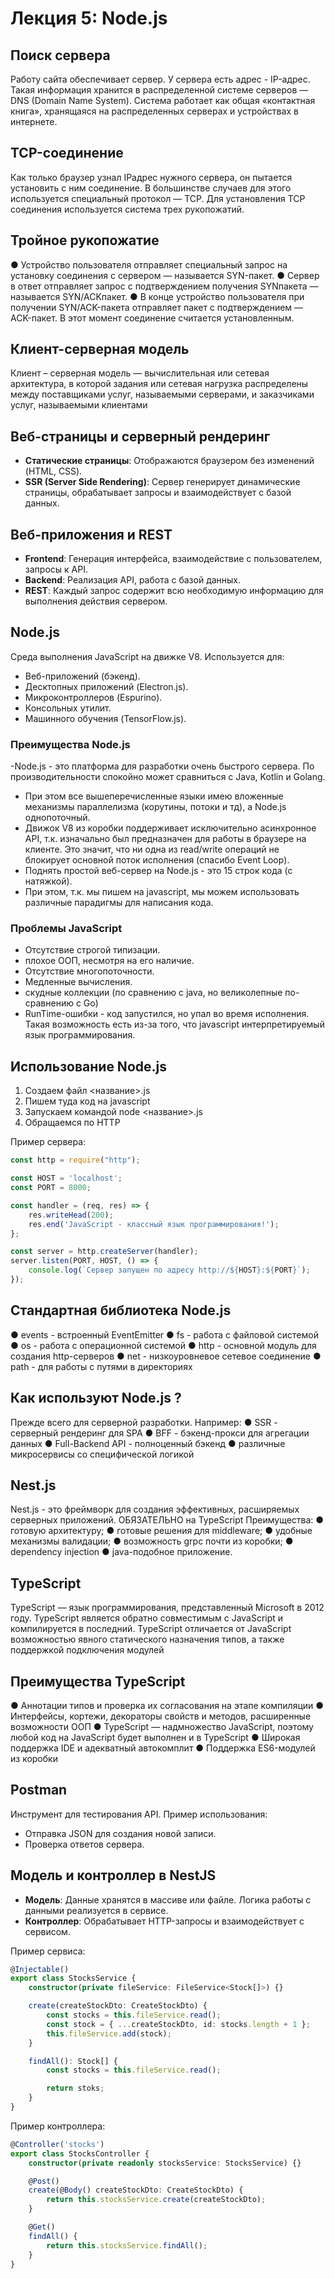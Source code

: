 # Лекция 5: Node.js

## Поиск сервера
Работу сайта обеспечивает сервер. У сервера есть адрес - IP-адрес.
Такая информация хранится в распределенной системе серверов — DNS (Domain Name System). Система работает как общая «контактная книга», хранящаяся на распределенных серверах и устройствах в интернете.


## TCP-соединение
Как только браузер узнал IPадрес нужного сервера, он пытается установить с ним соединение. В большинстве случаев для этого используется специальный протокол — TCP.
Для установления TCP соединения используется система трех рукопожатий.

## Тройное рукопожатие
● Устройство пользователя отправляет специальный запрос на установку соединения с сервером — называется SYN-пакет.
● Сервер в ответ отправляет запрос с подтверждением получения SYNпакета — называется SYN/ACKпакет.
● В конце устройство пользователя при получении SYN/ACK-пакета отправляет пакет с подтверждением — ACK-пакет. В этот момент соединение считается установленным.

## Клиент-серверная модель
Клиент – серверная модель — вычислительная или сетевая архитектура, в которой задания или сетевая нагрузка распределены между поставщиками услуг, называемыми серверами, и заказчиками услуг, называемыми клиентами

## Веб-страницы и серверный рендеринг
- **Статические страницы**: Отображаются браузером без изменений (HTML, CSS).
- **SSR (Server Side Rendering)**: Сервер генерирует динамические страницы, обрабатывает запросы и взаимодействует с базой данных.

## Веб-приложения и REST
- **Frontend**: Генерация интерфейса, взаимодействие с пользователем, запросы к API.
- **Backend**: Реализация API, работа с базой данных.
- **REST**: Каждый запрос содержит всю необходимую информацию для выполнения действия сервером.

## Node.js
Среда выполнения JavaScript на движке V8. Используется для:
- Веб-приложений (бэкенд).
- Десктопных приложений (Electron.js).
- Микроконтроллеров (Espurino).
- Консольных утилит.
- Машинного обучения (TensorFlow.js).

### Преимущества Node.js
-Node.js - это платформа для разработки очень быстрого сервера. По производительности спокойно может сравниться с Java, Kotlin и Golang.  
- При этом все вышеперечисленные языки имею вложенные механизмы параллелизма (корутины, потоки и тд), а Node.js однопоточный.  
- Движок V8 из коробки поддерживает исключительно асинхронное API, т.к. изначально был предназначен для работы в браузере на клиенте. Это значит, что ни одна из read/write операций не блокирует основной поток
исполнения (спасибо Event Loop).
- Поднять простой веб-сервер на Node.js - это 15 строк кода (с натяжкой).  
- При этом, т.к. мы пишем на javascript, мы можем использовать различные парадигмы для написания кода.

### Проблемы JavaScript
- Отсутствие строгой типизации.
- плохое ООП, несмотря на его наличие.
- Отсутствие многопоточности.
- Медленные вычисления.
- скудные коллекции (по сравнению с java, но великолепные по-сравнению с Go)
- RunTime-ошибки - код запустился, но упал во время исполнения. Такая возможность есть из-за того, что javascript интерпретируемый язык программирования.

## Использование Node.js
1. Создаем файл <название>.js
2. Пишем туда код на javascript
3. Запускаем командой node <название>.js
4. Обращаемся по HTTP

Пример сервера:
```javascript
const http = require("http");

const HOST = 'localhost';
const PORT = 8000;

const handler = (req, res) => {
    res.writeHead(200);
    res.end('JavaScript - классный язык программирования!');
};

const server = http.createServer(handler);
server.listen(PORT, HOST, () => {
    console.log(`Сервер запущен по адресу http://${HOST}:${PORT}`);
});
```

## Стандартная библиотека Node.js
● events - встроенный EventEmitter
● fs - работа с файловой системой
● os - работа с операционной системой
● http - основной модуль для создания http-серверов
● net - низкоуровневое сетевое соединение
● path - для работы с путями в директориях

## Как используют Node.js ?
Прежде всего для серверной разработки.
Например:
● SSR - серверный рендеринг для SPA
● BFF - бэкенд-прокси для агрегации данных
● Full-Backend API - полноценный бэкенд
● различные микросервисы со специфической логикой

## Nest.js
Nest.js - это фреймворк для создания эффективных, расширяемых серверных приложений. ОБЯЗАТЕЛЬНО на TypeScript
Преимущества:
● готовую архитектуру;
● готовые решения для middleware;
● удобные механизмы валидации;
● возможность grpc почти из коробки;
● dependency injection
● java-подобное приложение.

## TypeScript
TypeScript — язык программирования, представленный Microsoft в
2012 году. TypeScript является обратно совместимым с JavaScript и
компилируется в последний. TypeScript отличается от JavaScript
возможностью явного статического назначения типов, а также поддержкой
подключения модулей

## Преимущества TypeScript
● Аннотации типов и проверка их согласования на этапе компиляции
● Интерфейсы, кортежи, декораторы свойств и методов, расширенные
возможности ООП
● TypeScript — надмножество JavaScript, поэтому любой код на JavaScript
будет выполнен и в TypeScript
● Широкая поддержка IDE и адекватный автокомплит
● Поддержка ES6-модулей из коробки

## Postman
Инструмент для тестирования API. Пример использования:
- Отправка JSON для создания новой записи.
- Проверка ответов сервера.

## Модель и контроллер в NestJS
- **Модель**: Данные хранятся в массиве или файле. Логика работы с данными реализуется в сервисе.
- **Контроллер**: Обрабатывает HTTP-запросы и взаимодействует с сервисом.

Пример сервиса:
```typescript
@Injectable()
export class StocksService {
    constructor(private fileService: FileService<Stock[]>) {}

    create(createStockDto: CreateStockDto) {
        const stocks = this.fileService.read();
        const stock = { ...createStockDto, id: stocks.length + 1 };
        this.fileService.add(stock);
    }

    findAll(): Stock[] {
        const stocks = this.fileService.read();

        return stoks;
    }
}
```

Пример контроллера:
```typescript
@Controller('stocks')
export class StocksController {
    constructor(private readonly stocksService: StocksService) {}

    @Post()
    create(@Body() createStockDto: CreateStockDto) {
        return this.stocksService.create(createStockDto);
    }

    @Get()
    findAll() {
        return this.stocksService.findAll();
    }
}
```
